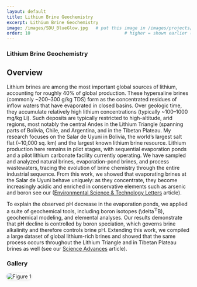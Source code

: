 ```yaml
---
layout: default
title: Lithium Brine Geochemistry
excerpt: Lithium Brine Geochemistry
image: /images/SDU_BlueGlow.jpg   # put this image in /images/projects/
order: 10                                    # higher = shown earlier (optional)
---
```

### Lithium Brine Geochemistry
## Overview
Lithium brines are among the most important global sources of lithium, accounting for roughly 40% of global production. These hypersaline brines (commonly ~200–300 g/kg TDS) form as the concentrated residues of inflow waters that have evaporated in closed basins. Over geologic time, they accumulate relatively high lithium concentrations (typically ~100–1000 mg/kg Li). Such deposits are typically restricted to high-altitude, arid regions, most notably the central Andes in the Lithium Triangle (spanning parts of Bolivia, Chile, and Argentina, and in the Tibetan Plateau.
My research focuses on the Salar de Uyuni in Bolivia, the world’s largest salt flat (~10,000 sq. km) and the largest known lithium brine resource. Lithium production here remains in pilot stages, with sequential evaporation ponds and a pilot lithium carbonate facility currently operating. We have sampled and analyzed natural brines, evaporation-pond brines, and process wastewaters, tracing the evolution of brine chemistry through the entire industrial sequence. From this work, we showed that evaporating brines at the Salar de  Uyuni behave uniquely: as they concentrate, they become increasingly acidic and enriched in conservative elements such as arsenic and boron see our ([Environmental Science & Technology Letters]( https://doi.org/10.1021/acs.estlett.4c01124) article).

To explain the observed pH decrease in the evaporation ponds, we applied a suite of geochemical tools, including boron isotopes (\delta<sup>11</sup>B), geochemical modeling, and elemental analyses. Our results demonstrate that pH decline is controlled by boron speciation, which governs brine alkalinity and therefore controls brine pH. Extending this work, we compiled a large dataset of global lithium-rich brines and showed that the same process occurs throughout the Lithium Triangle and in Tibetan Plateau brines as well (see our [Science Advances]( https://doi.org/10.1126/sciadv.adw3268) article).


### Gallery
<img src="/images/SDU_BlueGlow.jpg" alt="Figure 1" style="max-width:100%; border-radius:8px; box-shadow:0 1px 6px rgba(0,0,0,.12);" />
